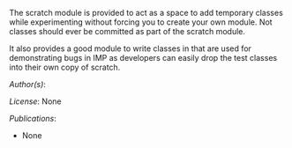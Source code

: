 The scratch module is provided to act as a space to add temporary
classes while experimenting without forcing you to create your own
module. Not classes should ever be committed as part of the scratch
module.

It also provides a good module to write classes in that are used for
demonstrating bugs in IMP as developers can easily drop the test
classes into their own copy of scratch.

_Author(s)_:

_License_: None

_Publications_:
- None
